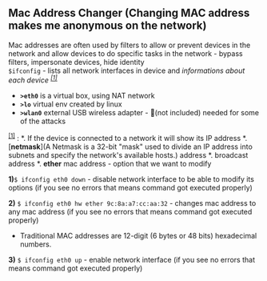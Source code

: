 ## Mac Address Changer (Changing MAC address makes me anonymous on the network)
Mac addresses are often used by filters to allow or prevent devices in the network and allow devices to do specific tasks in the network - bypass filters, impersonate devices, hide identity <br>
`$ifconfig` - lists all network interfaces in device and *informations about each device <sup>[[1]]()</sup>*<br>
* **`>eth0`** is a virtual box, using NAT network<br>
* **`>lo`** virtual env created by linux<br>
* **`>wlan0`** external USB wireless adapter - 🔌(not included) needed for some of the attacks<br>

<sup>[[1]]()</sup> :
*. If the device is connected to a network it will show its IP address 
*. [**netmask**](A Netmask is a 32-bit "mask" used to divide an IP address into subnets and specify the network's available hosts.) address
*. broadcast address
*. **ether** mac address - option that we want to modify 

**1)**`$ ifconfig eth0 down`    - disable network interface to be able to modify its options (if you see no errors that means command got executed properly)<br>

**2)** `$ ifconfig eth0 hw ether 9c:8a:a7:cc:aa:32` - changes mac address to any mac address (if you see no errors that means command got executed properly)
*  Traditional MAC addresses are 12-digit (6 bytes or 48 bits) hexadecimal numbers. 

**3)** `$ ifconfig eth0 up` - enable network interface (if you see no errors that means command got executed properly)









